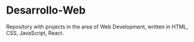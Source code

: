# Desarrollo-Web
Repository with projects in the area of ​​Web Development, written in HTML, CSS, JavaScript, React.

